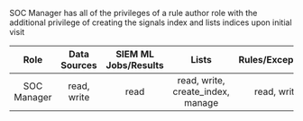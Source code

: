 SOC Manager has all of the privileges of a rule author role with the additional privilege of creating the signals index and lists indices upon initial visit

|    Role     | Data Sources | SIEM ML Jobs/Results |               Lists               | Rules/Exceptions |          Signals/Alerts           |
| :---------: | :----------: | :------------------: | :-------------------------------: | :--------------: | :-------------------------------: |
| SOC Manager | read, write  |         read         | read, write, create_index, manage |   read, write    | read, write, create_index, manage |
